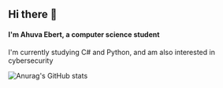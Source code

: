 ## Hi there 👋
#### I'm Ahuva Ebert, a computer science student

I'm currently studying C# and Python, and am also interested in cybersecurity

![Anurag's GitHub stats](https://github-readme-stats.vercel.app/api?username=ahuva-e&show_icons=true&theme=dracula)
